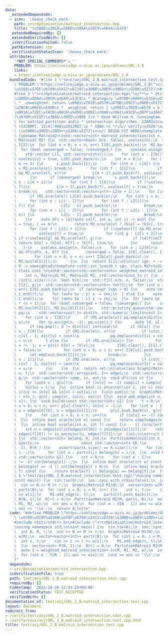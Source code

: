 ```yaml
---
data:
  _extendedDependsOn:
  - icon: ':heavy_check_mark:'
    path: src/Optimization/matroid_intersection.hpp
    title: "\u30DE\u30C8\u30ED\u30A4\u30C9\u4EA4\u53C9"
  _extendedRequiredBy: []
  _extendedVerifiedWith: []
  _isVerificationFailed: false
  _pathExtension: cpp
  _verificationStatusIcon: ':heavy_check_mark:'
  attributes:
    '*NOT_SPECIAL_COMMENTS*': ''
    PROBLEM: https://onlinejudge.u-aizu.ac.jp/problems/GRL_2_B
    links:
    - https://onlinejudge.u-aizu.ac.jp/problems/GRL_2_B
  bundledCode: "#line 1 \"test/aoj/GRL_2_B.matroid_intersection.test.cpp\"\n#define\
    \ PROBLEM \"https://onlinejudge.u-aizu.ac.jp/problems/GRL_2_B\"\n// \u6700\u5C0F\
    \u5168\u57DF\u6709\u5411\u6728(\u30B0\u30E9\u30D5+\u5206\u5272)\n#include <bits/stdc++.h>\n\
    #line 3 \"src/Optimization/matroid_intersection.hpp\"\n/**\n * @title \u30DE\u30C8\
    \u30ED\u30A4\u30C9\u4EA4\u53C9\n * @category \u6700\u9069\u5316\u554F\u984C\n\
    \ *  unweighted: return \u8981\u7D20\u6570\u6700\u5927\u306E\u5171\u901A\u72EC\
    \u7ACB\u96C6\u5408\n *  weighted: return { \u8981\u7D20\u6570 = k \u306E\u5171\
    \u901A\u72EC\u7ACB\u96C6\u5408\u306E\u3046\u3061\u91CD\u307F\u304C\u6700\u5927\
    (\u6700\u5C0F)\u306E\u3082\u306E }\n * @see William H. Cunningham. Improved bounds\
    \ for matroid partition and\n * intersection algorithms. SIAMJournal on Computing\
    \ (SICOMP), 15(4):948\u2013957,\n * 1986.\n */\n// verify\u7528:\n// https://www.beecrowd.com.br/judge/en/problems/view/2128\
    \ (\u30B0\u30E9\u30D5+\u5206\u5272)\n\n// BEGIN CUT HERE\ntemplate <typename Matroid1,\
    \ typename Matroid2>\nstd::vector<int> matroid_intersection(int n, Matroid1 M1,\
    \ Matroid2 M2) {\n  std::vector<bool> b(n, false), useless(n);\n  std::vector<int>\
    \ I[2];\n  for (int e = 0; e < n; e++) I[0].push_back(e);\n  M1.build(I[1]), M2.build(I[1]);\n\
    \  for (bool converged = false; !converged;) {\n    useless.assign(n, false);\n\
    \    std::vector L(1, std::vector<int>());\n    for (int u : I[0])\n      if (M1.oracle(u))\
    \ useless[u] = true, L[0].push_back(u);\n    int m = 0;\n    for (; L.back().size();\
    \ m += 2) {\n      L.push_back({});\n      for (int e : L[m]) {\n        if (converged\
    \ = M2.oracle(e)) break;\n        for (int f : I[1])\n          if (!useless[f]\
    \ && M2.oracle(f, e))\n            L[m + 1].push_back(f), useless[f] = true;\n\
    \      }\n      if (converged) break;\n      L.push_back({});\n      for (int\
    \ e : L[m + 1])\n        for (int f : I[0])\n          if (!useless[f] && M1.oracle(e,\
    \ f))\n            L[m + 2].push_back(f), useless[f] = true;\n    }\n    if (!converged)\
    \ break;\n    std::vector<std::vector<int>> L2(m + 1);\n    for (int e : L[m])\n\
    \      if (M2.oracle(e)) L2[m].push_back(e);\n    for (int i = m; i; i -= 2) {\n\
    \      for (int e : L[i - 1])\n        for (int f : L2[i])\n          if (M1.oracle(e,\
    \ f)) {\n            L2[i - 1].push_back(e);\n            break;\n          }\n\
    \      for (int e : L[i - 2])\n        for (int f : L2[i - 1])\n          if (M2.oracle(f,\
    \ e)) {\n            L2[i - 2].push_back(e);\n            break;\n          }\n\
    \    }\n    auto dfs = [&](auto self, int e, int i) -> bool {\n      if (useless[e]\
    \ = true; i == m)\n        return M2.oracle(e) ? (b[e] = !b[e], true) : false;\n\
    \      for (int f : L2[i + 1])\n        if (!useless[f] && M2.oracle(f, e)) {\n\
    \          useless[f] = true;\n          for (int g : L2[i + 2])\n           \
    \ if (!useless[g] && M1.oracle(f, g))\n              if (self(self, g, i + 2))\
    \ return b[e] = !b[e], b[f] = !b[f], true;\n        }\n      return false;\n \
    \   };\n    useless.assign(n, false);\n    for (int e : L2[0])\n      if (M1.oracle(e)\
    \ && dfs(dfs, e, 0)) {\n        converged = false, I[0].clear(), I[1].clear();\n\
    \        for (int u = 0; u < n; u++) I[b[u]].push_back(u);\n        M1.build(I[1]),\
    \ M2.build(I[1]);\n      }\n  }\n  return I[1];\n}\n\n// sgn: + -> max, - -> min,\
    \ 0 -> unweighted\ntemplate <std::int_least8_t sgn, class Matroid1, class Matroid2,\
    \ class cost_t>\nstd::vector<std::vector<int>> weighted_matroid_intersection(\n\
    \    int n, Matroid1 M1, Matroid2 M2, std::vector<cost_t> c) {\n  assert(n ==\
    \ (int)c.size());\n  bool b[n];\n  std::fill_n(b, n, false);\n  std::vector<int>\
    \ I[2], p;\n  std::vector<std::vector<int>> ret(1);\n  for (int u = 0; u < n;\
    \ u++) I[0].push_back(u);\n  if constexpr (sgn > 0) {\n    auto cmx = *std::max_element(c.begin(),\
    \ c.end());\n    for (auto &x : c) x -= cmx;\n  } else {\n    auto cmi = *std::min_element(c.begin(),\
    \ c.end());\n    for (auto &x : c) x -= cmi;\n  }\n  for (auto &x : c) x *= sgn\
    \ * (n + 1);\n  for (bool converged = false; !converged;) {\n    converged = true,\
    \ M1.build(I[1]), M2.build(I[1]);\n    std::priority_queue<std::pair<cost_t, int>>\
    \ pq;\n    std::vector<cost_t> dist(n, std::numeric_limits<cost_t>::lowest());\n\
    \    for (int u : I[0])\n      if (M1.oracle(u)) pq.emplace(dist[u] = c[u] - 1,\
    \ u);\n    for (p.assign(n, -1); pq.size();) {\n      auto [d, u] = pq.top();\n\
    \      if (pq.pop(); d != dist[u]) continue;\n      if (b[u]) {\n        for (int\
    \ v : I[0])\n          if (M1.oracle(u, v))\n            if (cost_t cost = d +\
    \ c[v] - 1; dist[v] < cost)\n              pq.emplace(dist[v] = cost, v), p[v]\
    \ = u;\n      } else {\n        if (M2.oracle(u)) {\n          for (int v = u;\
    \ v != -1; v = p[v]) b[v] = !b[v];\n          I[0].clear(), I[1].clear(), converged\
    \ = false;\n          for (int u = 0; u < n; u++) I[b[u]].push_back(u);\n    \
    \      ret.emplace_back(I[1]);\n          break;\n        }\n        for (int\
    \ v : I[1])\n          if (M2.oracle(v, u))\n            if (cost_t cost = d -\
    \ c[v] - 1; dist[v] < cost)\n              pq.emplace(dist[v] = cost, v), p[v]\
    \ = u;\n      }\n    }\n  }\n  return ret;\n}\n\nclass GraphicMatroid {\n  int\
    \ n, t;\n  std::vector<std::array<int, 2>> edges;\n  std::vector<std::vector<int>>\
    \ g;\n  std::vector<int> comp, in, out;\n  void dfs(int u) {\n    in[u] = t++;\n\
    \    for (auto v : g[u])\n      if (in[v] == -1) comp[v] = comp[u], dfs(v);\n\
    \    out[u] = t;\n  }\n  inline bool is_ancestor(int u, int v) const {\n    return\
    \ in[u] <= in[v] && in[v] < out[u];\n  }\n\n public:\n  GraphicMatroid(int n_)\
    \ : n(n_), g(n), comp(n), in(n), out(n) {}\n  void add_edge(int u, int v) { edges.emplace_back(std::array{u,\
    \ v}); }\n  void build(const std::vector<int> &I) {\n    t = 0;\n    for (int\
    \ u = 0; u < n; u++) g[u].clear(), in[u] = -1;\n    for (int e : I) {\n      int\
    \ u = edges[e][0], v = edges[e][1];\n      g[u].push_back(v), g[v].push_back(u);\n\
    \    }\n    for (int u = 0; u < n; u++)\n      if (in[u] == -1) comp[u] = u, dfs(u);\n\
    \  }\n  inline bool oracle(int e) const {\n    return comp[edges[e][0]] != comp[edges[e][1]];\n\
    \  }\n  inline bool oracle(int e, int f) const {\n    if (oracle(f)) return true;\n\
    \    int u = edges[e][in[edges[e][0]] < in[edges[e][1]]];\n    return is_ancestor(u,\
    \ edges[f][0]) != is_ancestor(u, edges[f][1]);\n  }\n};\n\nstruct PartitionMatroid\
    \ {\n  std::vector<int> belong, R, cnt;\n  PartitionMatroid(int m_, const std::vector<std::vector<int>>\
    \ &parts,\n                   const std::vector<int> &R_)\n      : belong(m_,\
    \ -1), R(R_) {\n    assert(parts.size() == R.size());\n    for (int i = parts.size();\
    \ i--;)\n      for (int e : parts[i]) belong[e] = i;\n  }\n  void build(const\
    \ std::vector<int> &I) {\n    cnt = R;\n    for (int e : I)\n      if (belong[e]\
    \ != -1) cnt[belong[e]]--;\n  }\n  inline bool oracle(int e) const {\n    return\
    \ belong[e] == -1 || cnt[belong[e]] > 0;\n  }\n  inline bool oracle(int e, int\
    \ f) const {\n    return oracle(f) || belong[e] == belong[f];\n  }\n};\n#line\
    \ 5 \"test/aoj/GRL_2_B.matroid_intersection.test.cpp\"\nusing namespace std;\n\
    \nint main() {\n  cin.tie(0);\n  ios::sync_with_stdio(false);\n  int N, M, r;\n\
    \  cin >> N >> M >> r;\n  GraphicMatroid M1(N);\n  vector<int> w(M);\n  vector<vector<int>>\
    \ parts(N);\n  for (int i = 0; i < M; i++) {\n    int s, t;\n    cin >> s >> t\
    \ >> w[i];\n    M1.add_edge(s, t);\n    parts[t].push_back(i);\n  }\n  vector<int>\
    \ R(N, 1);\n  R[r] = 0;\n  PartitionMatroid M2(M, parts, R);\n  auto S = weighted_matroid_intersection<-1>(M,\
    \ M1, M2, w);\n  int ans = 0;\n  for (int e : S[N - 1]) ans += w[e];\n  cout <<\
    \ ans << '\\n';\n  return 0;\n}\n"
  code: "#define PROBLEM \"https://onlinejudge.u-aizu.ac.jp/problems/GRL_2_B\"\n//\
    \ \u6700\u5C0F\u5168\u57DF\u6709\u5411\u6728(\u30B0\u30E9\u30D5+\u5206\u5272)\n\
    #include <bits/stdc++.h>\n#include \"src/Optimization/matroid_intersection.hpp\"\
    \nusing namespace std;\n\nint main() {\n  cin.tie(0);\n  ios::sync_with_stdio(false);\n\
    \  int N, M, r;\n  cin >> N >> M >> r;\n  GraphicMatroid M1(N);\n  vector<int>\
    \ w(M);\n  vector<vector<int>> parts(N);\n  for (int i = 0; i < M; i++) {\n  \
    \  int s, t;\n    cin >> s >> t >> w[i];\n    M1.add_edge(s, t);\n    parts[t].push_back(i);\n\
    \  }\n  vector<int> R(N, 1);\n  R[r] = 0;\n  PartitionMatroid M2(M, parts, R);\n\
    \  auto S = weighted_matroid_intersection<-1>(M, M1, M2, w);\n  int ans = 0;\n\
    \  for (int e : S[N - 1]) ans += w[e];\n  cout << ans << '\\n';\n  return 0;\n\
    }"
  dependsOn:
  - src/Optimization/matroid_intersection.hpp
  isVerificationFile: true
  path: test/aoj/GRL_2_B.matroid_intersection.test.cpp
  requiredBy: []
  timestamp: '2022-10-28 12:41:25+09:00'
  verificationStatus: TEST_ACCEPTED
  verifiedWith: []
documentation_of: test/aoj/GRL_2_B.matroid_intersection.test.cpp
layout: document
redirect_from:
- /verify/test/aoj/GRL_2_B.matroid_intersection.test.cpp
- /verify/test/aoj/GRL_2_B.matroid_intersection.test.cpp.html
title: test/aoj/GRL_2_B.matroid_intersection.test.cpp
---
```

